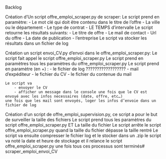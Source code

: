 Backlog



Création d’Un script offre_emploi_scraper.py de scraper:
Le script prend en paramètre:
    - Le mot clé qui doit être contenu dans le titre de l’offre
    - La ville ou le département 
    - Le type de contrat
    - LE TEMPS d’intervalle
Le script retourne les résultats suivants:
    - Le titre de offre
    - Le mail de contact 
    - Url du offre
    - La date de publication
    - l’entreprise 
Le script va stocker les résultats dans un fichier de log


Création un script envoi_CV.py d’envoi dans le offre_emploi_scraper.py:
	Le script fait appel le script offre_emploi_scraper.py
	Le script prend en paramètres tous les paramètres du offre_emploi_scraper.py
	Le script prend en paramètre (en +) :
		- le fichier de log ??????????????????
		- mail d’expéditeur
		- le fichier du CV 
		- le fichier du contenue du mail 
		
	Le script va 
		- envoyer le CV 
		- afficher un message dans le console une fois que le CV est envoyé avec les infos necessaires (date, offre, etc…)
	une fois que les mail sont envoyés, loger les infos d’envoie dans un fichier de log 

Création d’un script de offre_emploi_supervision.py, ce script a pour le but de surveiller la taille des fichiers 
	Le script prend tous les paramètres du script offre_emploi_scraper.py ET La taille du fichier
	Le script arrête le script offre_emploi_scraper.py  quand la taille du fichier dépasse la taille rentré
	Le script va ensuite compresser le fichier log et le stocker dans un .zip
	le script va noté la date et heure de stockage 
	et il relance le script offre_emploi_scraper.py une fois tous ces processus sont terminés# scraper_emploi_envoi_CV
